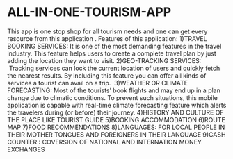 # ALL-IN-ONE-TOURISM-APP
This app is one stop shop for all tourism needs and one can get every resource from this application .
Features of this application:
1)TRAVEL BOOKING SERVICES:
 It is one of the most demanding features in the travel industry. This feature helps users to create a complete travel plan by just adding the location they want to visit.
2)GEO-TRACKING SERVICES:
 Tracking services can lock the current location of users and quickly fetch the nearest results. By including this feature you can offer all kinds of services a tourist can avail on a trip.
 3)WEATHER OR CLIMATE FORECASTING:
Most of the tourists’ book flights and may end up in a plan change due to climatic conditions. To prevent such situations, this mobile application is capable with real-time climate forecasting feature which alerts the travelers during (or before) their journey.
4)HISTORY AND CULTURE OF THE PLACE LIKE TOURIST GUIDE
5)BOOKING ACCOMMODATION
6)ROUTE MAP
7)FOOD RECOMMENDATIONS
8)LANGUAGES: FOR LOCAL PEOPLE IN THEIR MOTHER TONGUES AND FOREIGNERS IN THEIR LANGUAGE
9)CASH COUNTER : COVERSION OF NATIONAL AND INTERNATION MONEY EXCHANGES








